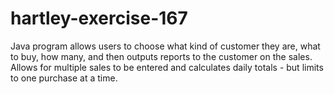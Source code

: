 # hartley-exercise-167
Java program allows users to choose what kind of customer they are, what to buy, how many, and then outputs reports to the customer on the sales.  Allows for multiple sales to be entered and calculates daily totals - but limits to one purchase at a time.  
